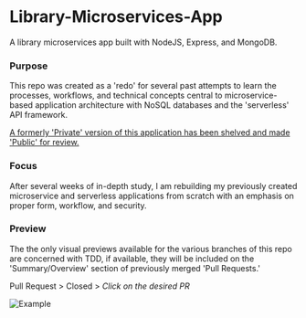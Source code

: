# Library-Microservices-App
 
 A library microservices app built with NodeJS, Express, and MongoDB. 

 ### Purpose
This repo was created as a 'redo' for several past attempts to learn the processes, workflows, and technical concepts central to microservice-based application architecture with NoSQL databases and the 'serverless' API framework. 

[A formerly 'Private' version of this application has been shelved and made 'Public' for review. ](https://github.com/iTrauco/node-mongodb-microservice-app)

### Focus
After several weeks of in-depth study, I am rebuilding my previously created microservice and serverless applications from scratch with an emphasis on proper form, workflow, and security.

### Preview
The the only visual previews available for the various branches of this repo are concerned with TDD, if available, they will be included on the 'Summary/Overview' section of previously merged 'Pull Requests.'

Pull Request > Closed > *Click on the desired PR*

![Example](https://github.com/iTrauco/library-microservices-app/blob/master/Resources/preview.gif)
